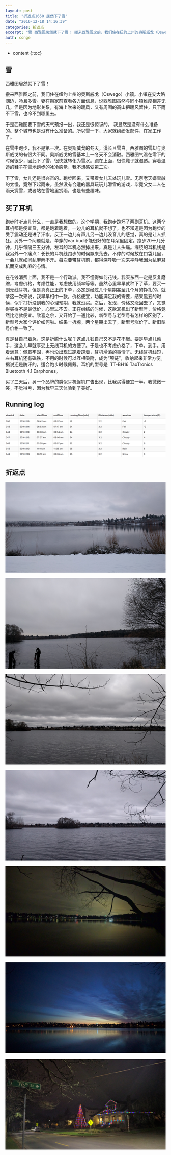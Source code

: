 ```yaml
---
layout: post
title: "折返点1650 居然下了雪"
date: "2016-12-18 14:16:39"
categories: 折返点
excerpt: "雪 西雅图居然就下了雪！ 搬来西雅图之前，我们住在纽约上州的奥斯威戈（Oswego）小镇。小镇在安大略湖边，冷且多雪。妻在搬家前查看各方面信息，..."
auth: conge
---
```

* content
{:toc}

## 雪

西雅图居然就下了雪！

搬来西雅图之前，我们住在纽约上州的奥斯威戈（Oswego）小镇。小镇在安大略湖边，冷且多雪。妻在搬家前查看各方面信息，说西雅图虽然与同小镇维度相差无几，但是因为地形关系，有海上吹来的暖风，又有周围的高山把暖风留住，只下雨不下雪，也冷不到哪里去。

于是西雅图要下雪的天气预报一出，我还是很惊讶的。 我显然是没有什么准备的。整个城市也是没有什么准备的。所以雪一下，大家就纷纷发邮件，在家工作了。

在雪中跑步，我不是第一次。在奥斯威戈的冬天，漫长且雪白。西雅图的雪却与奥斯威戈的有很大不同。奥斯威戈的雪基本上一冬天不会消融。西雅图气温在零下的时候很少，因此下了雪，很快就转化为雪水。跑在上面，很快鞋子就湿透。穿着湿透的鞋子在雪地跑步的冰冷感觉，我不想感受第二次。

下了雪，女儿还是很兴奋的。跑步回来，又带着女儿去处玩儿雪。无奈老天嫌雪融的太慢，竟然下起雨来。虽然没有合适的器具玩玩儿滑雪的游戏，毕竟父女二人在雨天赏雪，或者站在雪地里赏雨，也是有些趣味。

## 买了耳机

跑步时听点儿什么，一直是我想做的。这个学期，我跑步跑坏了两副耳机。这两个耳机都是便宜货，都是跑着跑着，一边儿的耳机就不想了，也不知道是因为跑步的受了震动还是进了汗水，反正一边儿有声儿另一边儿没音儿的感觉，真的是让人抓狂。另外一个问题就是，单穿的ear bud不能很好的在耳朵里固定。跑步20十几分钟，几乎每隔三五分钟，左耳的耳机必然掉出来，真是让人头痛。缠绕的耳机线是我另外一个痛点：长长的耳机线跑步的时候飘来荡去，不停的时候放在口袋儿里，一会儿就如同乱麻解不开。每次要带耳机前，都得深呼吸一次来平静我因为乱麻耳机而变成乱麻的心情。

在花钱消费上面，我不是一个行动派。我不懂得如何花钱。我买东西一定是反复磨蹭，考虑价格，考虑性能，考虑使用频率等等。虽然心里早早就种下了草，要买一副无线耳机，但是真真正正的下单，必定是经过几个星期甚至几个月的挣扎的。就拿这一次来说，我早早相中一款，价格便宜，功能满足我的需要，结果黑五的时候，似乎打折没到我的心理预期，我就没买。之后，发现，价格又涨回去了，又觉得买得不是最低价，心里过不去。正在纠结的时候，这款耳机出了新型号，价格竟然比老款便宜。欣喜之余，又开始了一通比较，新型号与老型号有怎样的区别了，新型号大家个评价如何啦。结果一折腾，两个星期出去了，新型号涨价了。新旧型号价格一致了。

真是替自己着急，这是折腾什么呢？这点儿钱自己又不是花不起。要是早点儿动手，这会儿早就享受上无线耳机的方便了。于是也不考虑价格了，下单，到手。用着满意：佩戴牢固，再也没出现过跑着跑着，耳机滑落的事情了。无线耳机线短，左右耳机还有磁铁，不用的时候可以互相吸附，成为“项链”，收纳起来非常方便。据说还是防汗的，适合跑步时候佩戴。耳机的型号是  TT-BH16 TaoTronics Bluetooth 4.1 Earphones。

买了三天后，另一个品牌的类似耳机促销广告出现，比我买得便宜一半。我微微一笑，不觉得亏，因为我早三天体验到了美好。


## Running log

![running log week 50](/assets/images/折返点/118382-eca082423ae90210.png)

## 折返点

![20161209.jpg](/assets/images/折返点/118382-e4cb39ad5a84bff1.jpg)

![20161210.jpg](/assets/images/折返点/118382-c7c90af1b574a84e.jpg)

![20161211.jpg](/assets/images/折返点/118382-dc637dcd9f6b1c93.jpg)

![20161212.jpg](/assets/images/折返点/118382-2472cbee6e948f8b.jpg)

![20161213.jpg](/assets/images/折返点/118382-23fdaee746790203.jpg)

![20161214.jpg](/assets/images/折返点/118382-5a81aa694b13e140.jpg)

![20161215.jpg](/assets/images/折返点/118382-7d9f67f10d6dbd60.jpg)

```


````
